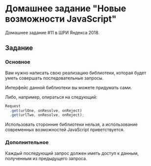 # Домашнее задание "Новые возможности JavaScript"

Домашнее задание #11 в ШРИ Яндекса 2018.

## Задание

### Основное

Вам нужно написать свою реализацию библиотеки, которая будет уметь совершать последовательные запросы.

Интерфейс данной библиотеки вы можете придумать сами.

Либо, например, опираться на следующий:

```js
Request
  .get(urlOne, onResolve, onReject)
  .get(urlTwo, onResolve, onReject);
```

Использовать сторонние библиотеки нельзя, а использование современных возможностей JavaScript приветствуется.

### Дополнительное

Каждый последующий запрос должен иметь доступ к данным, полученным из предыдущего запроса.
